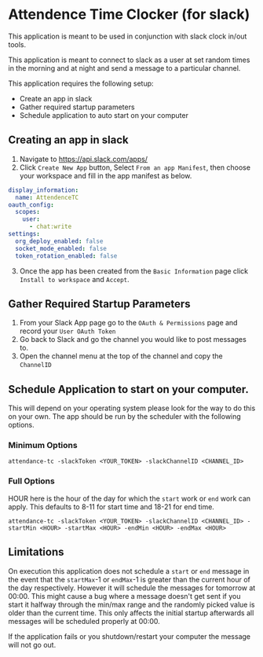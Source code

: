 # Attendence Time Clocker (for slack)

This application is meant to be used in conjunction with slack clock in/out tools.

This application is meant to connect to slack as a user at set random times in the
morning and at night and send a message to a particular channel.

This application requires the following setup:

- Create an app in slack
- Gather required startup parameters
- Schedule application to auto start on your computer

## Creating an app in slack

1. Navigate to https://api.slack.com/apps/
2. Click `Create New App` button, Select `From an app Manifest`, then choose your workspace and fill in the app manifest as below.
```yaml
display_information:
  name: AttendenceTC
oauth_config:
  scopes:
    user:
      - chat:write
settings:
  org_deploy_enabled: false
  socket_mode_enabled: false
  token_rotation_enabled: false
```
3. Once the app has been created from the `Basic Information` page click `Install to workspace` and `Accept`.

## Gather Required Startup Parameters

1. From your Slack App page go to the `OAuth & Permissions` page and record your `User OAuth Token`
2. Go back to Slack and go the channel you would like to post messages to.
3. Open the channel menu at the top of the channel and copy the `ChannelID`

## Schedule Application to start on your computer.

This will depend on your operating system please look for the way to do this on your own.  The app should be run by the scheduler with the following options.

### Minimum Options

```
attendance-tc -slackToken <YOUR_TOKEN> -slackChannelID <CHANNEL_ID>
```

### Full Options

HOUR here is the hour of the day for which the `start` work or `end` work can apply. This defaults to 8-11 for start time and 18-21 for end time.

```
attendance-tc -slackToken <YOUR_TOKEN> -slackChannelID <CHANNEL_ID> -startMin <HOUR> -startMax <HOUR> -endMin <HOUR> -endMax <HOUR>
```

## Limitations

On execution this application does not schedule a `start` or `end` message in the event that the `startMax`-1 or `endMax`-1 is greater than the current hour of the day respectively.  However it will schedule the messages for tomorrow at 00:00.  This might cause a bug where a message doesn't get sent if you start it halfway through the min/max range and the randomly picked value is older than the current time.  This only affects the initial startup afterwards all messages will be scheduled properly at 00:00.

If the application fails or you shutdown/restart your computer the message will not go out.
